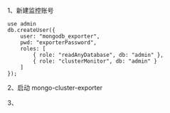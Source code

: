 1、新建监控账号

```
use admin
db.createUser({ 
    user: "mongodb_exporter",
    pwd: "exporterPassword",
    roles: [
        { role: "readAnyDatabase", db: "admin" },
        { role: "clusterMonitor", db: "admin" }
    ]
});
```

2、启动 mongo-cluster-exporter

3、